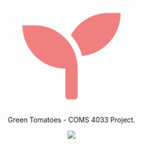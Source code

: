 <h3 align="center"><img src="./media/favicon.png" alt="icon" height="200px"></h3>
<p align="center">Green Tomatoes - COMS 4033 Project.</p>

<p align="center">
<a href="https://app.netlify.com/sites/green-tomatoes/deploys"><img src="https://api.netlify.com/api/v1/badges/bc63083e-88b2-4ca1-b741-8929a6cb1f7f/deploy-status"/></a>
</p>
